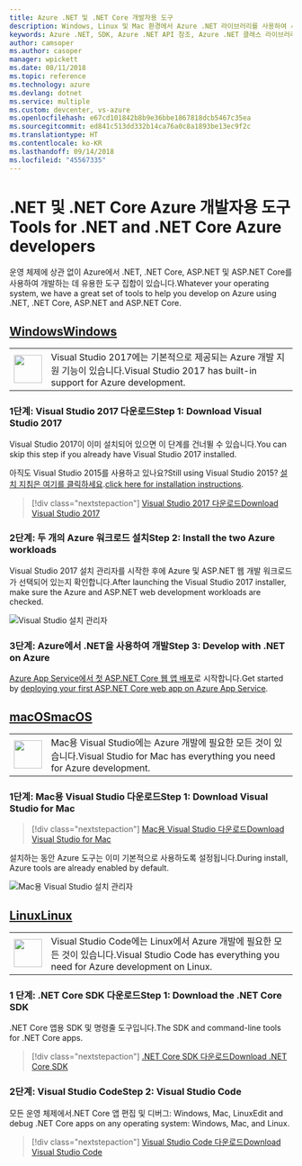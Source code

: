 ```yaml
---
title: Azure .NET 및 .NET Core 개발자용 도구
description: Windows, Linux 및 Mac 환경에서 Azure .NET 라이브러리를 사용하여 시작하는 도구를 가져옵니다.
keywords: Azure .NET, SDK, Azure .NET API 참조, Azure .NET 클래스 라이브러리
author: camsoper
ms.author: casoper
manager: wpickett
ms.date: 08/11/2018
ms.topic: reference
ms.technology: azure
ms.devlang: dotnet
ms.service: multiple
ms.custom: devcenter, vs-azure
ms.openlocfilehash: e67cd101842b8b9e36bbe1867818dcb5467c35ea
ms.sourcegitcommit: ed841c513dd332b14ca76a0c8a1893be13ec9f2c
ms.translationtype: HT
ms.contentlocale: ko-KR
ms.lasthandoff: 09/14/2018
ms.locfileid: "45567335"
---
```

# <a name="tools-for-net-and-net-core-azure-developers"></a><span data-ttu-id="a99da-104">.NET 및 .NET Core Azure 개발자용 도구</span><span class="sxs-lookup"><span data-stu-id="a99da-104">Tools for .NET and .NET Core Azure developers</span></span>

<span data-ttu-id="a99da-105">운영 체제에 상관 없이 Azure에서 .NET, .NET Core, ASP.NET 및 ASP.NET Core를 사용하여 개발하는 데 유용한 도구 집합이 있습니다.</span><span class="sxs-lookup"><span data-stu-id="a99da-105">Whatever your operating system, we have a great set of tools to help you develop on Azure using .NET, .NET Core, ASP.NET and ASP.NET Core.</span></span>

## <a name="windowstabwindows"></a>[<span data-ttu-id="a99da-106">Windows</span><span class="sxs-lookup"><span data-stu-id="a99da-106">Windows</span></span>](#tab/windows)

<table>
  <tr>
    <td width="50">
        <img src="https://docs.microsoft.com/en-us/media/logos/logo_vs-ide.svg" width="50" height="50"></img>
    </td>
    <td>
        <span data-ttu-id="a99da-107">Visual Studio 2017에는 기본적으로 제공되는 Azure 개발 지원 기능이 있습니다.</span><span class="sxs-lookup"><span data-stu-id="a99da-107">Visual Studio 2017 has built-in support for Azure development.</span></span>
    </td>
  </tr>
</table>

### <a name="step-1-download-visual-studio-2017"></a><span data-ttu-id="a99da-108">1단계: Visual Studio 2017 다운로드</span><span class="sxs-lookup"><span data-stu-id="a99da-108">Step 1: Download Visual Studio 2017</span></span>

<span data-ttu-id="a99da-109">Visual Studio 2017이 이미 설치되어 있으면 이 단계를 건너뛸 수 있습니다.</span><span class="sxs-lookup"><span data-stu-id="a99da-109">You can skip this step if you already have Visual Studio 2017 installed.</span></span>

<span data-ttu-id="a99da-110">아직도 Visual Studio 2015를 사용하고 있나요?</span><span class="sxs-lookup"><span data-stu-id="a99da-110">Still using Visual Studio 2015?</span></span>  <span data-ttu-id="a99da-111">[설치 지침은 여기를 클릭하세요](dotnet-sdk-vs2015-install.md).</span><span class="sxs-lookup"><span data-stu-id="a99da-111">[click here for installation instructions](dotnet-sdk-vs2015-install.md).</span></span>

> [!div class="nextstepaction"]
> [<span data-ttu-id="a99da-112">Visual Studio 2017 다운로드</span><span class="sxs-lookup"><span data-stu-id="a99da-112">Download Visual Studio 2017</span></span>](https://www.visualstudio.com/downloads/)

### <a name="step-2-install-the-two-azure-workloads"></a><span data-ttu-id="a99da-113">2단계: 두 개의 Azure 워크로드 설치</span><span class="sxs-lookup"><span data-stu-id="a99da-113">Step 2: Install the two Azure workloads</span></span>

<span data-ttu-id="a99da-114">Visual Studio 2017 설치 관리자를 시작한 후에 Azure 및 ASP.NET 웹 개발 워크로드가 선택되어 있는지 확인합니다.</span><span class="sxs-lookup"><span data-stu-id="a99da-114">After launching the Visual Studio 2017 installer, make sure the Azure and ASP.NET web development workloads are checked.</span></span>

![Visual Studio 설치 관리자](media/dotnet-tools/azure-workloads.png)

### <a name="step-3-develop-with-net-on-azure"></a><span data-ttu-id="a99da-116">3단계: Azure에서 .NET을 사용하여 개발</span><span class="sxs-lookup"><span data-stu-id="a99da-116">Step 3: Develop with .NET on Azure</span></span>

<span data-ttu-id="a99da-117">[Azure App Service에서 첫 ASP.NET Core 웹 앱 배포](https://docs.microsoft.com/azure/app-service-web/app-service-web-get-started-dotnet)로 시작합니다.</span><span class="sxs-lookup"><span data-stu-id="a99da-117">Get started by [deploying your first ASP.NET Core web app on Azure App Service](https://docs.microsoft.com/azure/app-service-web/app-service-web-get-started-dotnet).</span></span>

## <a name="macostabmacos"></a>[<span data-ttu-id="a99da-118">macOS</span><span class="sxs-lookup"><span data-stu-id="a99da-118">macOS</span></span>](#tab/macos)
<table>
  <tr>
    <td width="50">
        <img src="https://docs.microsoft.com/en-us/media/logos/logo_vs-mac.svg" width="50" height="50"></img>
    </td>
    <td>
        <span data-ttu-id="a99da-119">Mac용 Visual Studio에는 Azure 개발에 필요한 모든 것이 있습니다.</span><span class="sxs-lookup"><span data-stu-id="a99da-119">Visual Studio for Mac has everything you need for Azure development.</span></span>
    </td>
  </tr>
</table>

### <a name="step-1-download-visual-studio-for-mac"></a><span data-ttu-id="a99da-120">1단계: Mac용 Visual Studio 다운로드</span><span class="sxs-lookup"><span data-stu-id="a99da-120">Step 1: Download Visual Studio for Mac</span></span>

> [!div class="nextstepaction"]
> [<span data-ttu-id="a99da-121">Mac용 Visual Studio 다운로드</span><span class="sxs-lookup"><span data-stu-id="a99da-121">Download Visual Studio for Mac</span></span>](https://www.visualstudio.com/vs/visual-studio-mac/)

<span data-ttu-id="a99da-122">설치하는 동안 Azure 도구는 이미 기본적으로 사용하도록 설정됩니다.</span><span class="sxs-lookup"><span data-stu-id="a99da-122">During install, Azure tools are already enabled by default.</span></span>

![Mac용 Visual Studio 설치 관리자](media/dotnet-tools/azure-vsmac.png)

## <a name="linuxtablinux"></a>[<span data-ttu-id="a99da-124">Linux</span><span class="sxs-lookup"><span data-stu-id="a99da-124">Linux</span></span>](#tab/linux)

<table>
  <tr>
    <td width="50">
        <img src="https://docs.microsoft.com/en-us/visualstudio/products/images/vs-code.svg" width="50" height="50"></img>
    </td>
    <td>
        <span data-ttu-id="a99da-125">Visual Studio Code에는 Linux에서 Azure 개발에 필요한 모든 것이 있습니다.</span><span class="sxs-lookup"><span data-stu-id="a99da-125">Visual Studio Code has everything you need for Azure development on Linux.</span></span>
    </td>
  </tr>
</table>

### <a name="step-1-download-the-net-core-sdk"></a><span data-ttu-id="a99da-126">1 단계: .NET Core SDK 다운로드</span><span class="sxs-lookup"><span data-stu-id="a99da-126">Step 1: Download the .NET Core SDK</span></span>

<span data-ttu-id="a99da-127">.NET Core 앱용 SDK 및 명령줄 도구입니다.</span><span class="sxs-lookup"><span data-stu-id="a99da-127">The SDK and command-line tools for .NET Core apps.</span></span>

> [!div class="nextstepaction"]
> [<span data-ttu-id="a99da-128">.NET Core SDK 다운로드</span><span class="sxs-lookup"><span data-stu-id="a99da-128">Download .NET Core SDK</span></span>](https://www.microsoft.com/net/core)

### <a name="step-2-visual-studio-code"></a><span data-ttu-id="a99da-129">2단계: Visual Studio Code</span><span class="sxs-lookup"><span data-stu-id="a99da-129">Step 2: Visual Studio Code</span></span>

<span data-ttu-id="a99da-130">모든 운영 체제에서.NET Core 앱 편집 및 디버그: Windows, Mac, Linux</span><span class="sxs-lookup"><span data-stu-id="a99da-130">Edit and debug .NET Core apps on any operating system: Windows, Mac, and Linux.</span></span>

> [!div class="nextstepaction"]
> [<span data-ttu-id="a99da-131">Visual Studio Code 다운로드</span><span class="sxs-lookup"><span data-stu-id="a99da-131">Download Visual Studio Code</span></span>](https://code.visualstudio.com)
